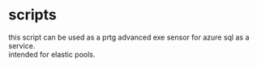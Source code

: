 # scripts
this script can be used as a prtg advanced exe sensor for azure sql as a service.  
intended for elastic pools.
